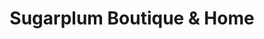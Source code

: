 ---
title: 'Sugarplum Boutique & Home'
desc: '
<p class="font--regular">Gina & Julia own Sugarplum a small, independent Boutique established in 2004. We are located in the High Street next to Costa Coffee.</p>

<p class="font--regular">We have a great selection of ladies clothing, footwear, accessories, jewellery, gifts & homeware & constantly update our collections.</p>

<p class="font--regular">We offer a click & collect service.</p>'
tags:
  - Location::Fleet, Hampshire
  - Category::Shopping
  - Category::Boutique Shops
  - Category::Christmas
logo: 
  src: logo.jpg
  alt: Sugarplum Boutique & Home Logo
header:
  src: header.jpg
  alt: Sugarplum Boutique & Home Header
covidInfomation: '
<p class="font--regular">Sadly we have had to temporarily close our shop.</p>

<p class="font--regular">The good news is that you still shop with us on our website where we offer both a Click & Collect & Postal service</p>'
covidStatus:
  icon: warning
  text: 'We are open! But please shop online.'
openingHours:
  monday: '1100 - 1500 (Click & Collect)'
  tuesday: '1100 - 1500 (Click & Collect)'
  wednesday: '1100 - 1500 (Click & Collect)'
  thursday: '1100 - 1500 (Click & Collect)'
  friday: '1100 - 1500 (Click & Collect)'
  saturday: 'Closed'
  sunday: 'Closed'
contactDetails:
  email: 'info@sugarplumonline.co.uk'
  phone: '01252544618'
  website: 'https://www.sugarplumonline.co.uk'
socialLinks:
  facebook: 'https://www.facebook.com/sugarplumonline'
  messenger: 'https://m.me/sugarplumonline'
  instagram: 'https://www.instagram.com/sugarplumfleet'
ctaLink: 'https://www.sugarplumonline.co.uk'
metaDesc: 'Sugarplum have a great selection of ladies clothing, footwear, accessories, jewellery, gifts & homeware & constantly update our collections.'
---